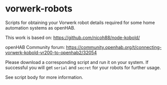 # vorwerk-robots

Scripts for obtaining your Vorwerk robot details required for some home automation systems as openHAB.

This work is based on:
https://github.com/nicoh88/node-kobold/

openHAB Community forum:
https://community.openhab.org/t/connecting-vorwerk-kobold-vr200-to-openhab2/32054

Please download a corresponding script and run it on your system. 
If successful you will get `serial` and `secret` for your robots for further usage. 

See script body for more information.